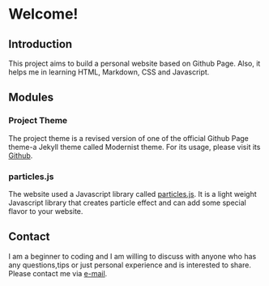 # Welcome!
## Introduction
This project aims to build a personal website based on Github Page. Also, it helps me in learning HTML, Markdown, CSS and Javascript.

## Modules
### Project Theme
The project theme is a revised version of one of the official Github Page theme-a Jekyll theme called Modernist theme. For its usage, please visit its [Github](https://github.com/pages-themes/modernist).
### particles.js
The website used a Javascript library called [particles.js](https://github.com/VincentGarreau/particles.js). It is a light weight Javascript library that creates particle effect and can add some special flavor to your website.

## Contact
I am a beginner to coding and I am willing to discuss with anyone who has any questions,tips or just personal experience and is interested to share. Please contact me via [e-mail](wsf123@mail.ustc.edu.cn). 
